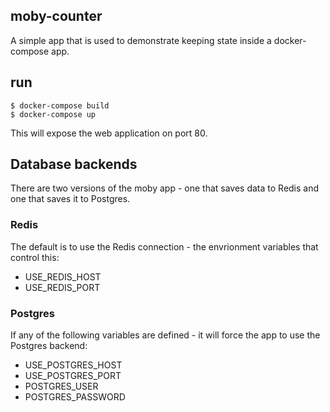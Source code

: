 ## moby-counter

A simple app that is used to demonstrate keeping state inside a docker-compose app.

## run

```
$ docker-compose build
$ docker-compose up
```

This will expose the web application on port 80.

## Database backends

There are two versions of the moby app - one that saves data to Redis and one that saves it to Postgres.

### Redis

The default is to use the Redis connection - the envrionment variables that control this:

 * USE_REDIS_HOST
 * USE_REDIS_PORT

### Postgres

If any of the following variables are defined - it will force the app to use the Postgres backend:

 * USE_POSTGRES_HOST
 * USE_POSTGRES_PORT
 * POSTGRES_USER
 * POSTGRES_PASSWORD